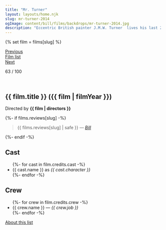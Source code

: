 ```yaml
---
title: "Mr. Turner"
layout: layouts/home.njk
slug: mr-turner-2014
ogImage: content/bill/films/backdrops/mr-turner-2014.jpg
description: "Eccentric British painter J.M.W. Turner  lives his last 25 years with gusto and secretly becomes involved with a seaside landlady, while his faithful housekeeper bears an unrequited love for him."
---
```


{% set film = films[slug] %}

<nav class="films">
  <div class="prev">
    <a href="../interstellar-2014"><i class="fa-solid fa-chevron-left fa-xs"></i> Previous</a>
  </div>
  <div>
    <a href="../">Film list</a>
  </div>
  <div class="next">
    <a href="../the-grand-budapest-hotel-2014">Next <i class="fa-solid fa-chevron-right fa-xs"></i></a>
  </div>
</nav>

<p>63 / 100</p>

<article class="film slug-mr-turner-2014">
  <div class="backdrop-and-poster">
    <img class="poster" src="../films/posters/{{ slug }}.jpg" alt="">
    <img class="backdrop" src="../films/backdrops/{{ slug }}.jpg" alt="">
  </div>

  <h1>{{ film.title }} ({{ film | filmYear }})</h1>

  

  <p class="director">
    Directed by <strong>{{ film | directors }}</strong>
  </p>

  {%- if films.reviews[slug] -%}
    <blockquote> 
      {{ films.reviews[slug] | safe }} <em>—&nbsp;<a href="/bill">Bill</a></em>
    </blockquote> 
  {%- endif -%}

  <h2>
    Cast
  </h2>
  <ul>
    {%- for cast in film.credits.cast -%}
      <li>
        {{ cast.name }} as <em>{{ cast.character }}</em>
      </li>
    {%- endfor -%}
  </ul>

  <h2>
    Crew
  </h2>
  <ul>
    {%- for crew in film.credits.crew -%}
      <li>
        {{ crew.name }} &mdash; <em>{{ crew.job }}</em>
      </li>
    {%- endfor -%}
  </ul>
</article>
<footer>
  <a href="../about">About this list</a>
</footer>
